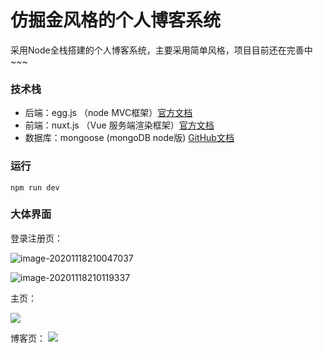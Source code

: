 # 仿掘金风格的个人博客系统

采用Node全栈搭建的个人博客系统，主要采用简单风格，项目目前还在完善中~~~

### 技术栈

- 后端：egg.js （node MVC框架）[官方文档](https://eggjs.org/zh-cn/)
- 前端：nuxt.js （Vue 服务端渲染框架）[官方文档](https://zh.nuxtjs.org/guide/)
- 数据库：mongoose (mongoDB node版) [GitHub文档](https://github.com/eggjs/egg-mongoose)
### 运行

```
npm run dev
```

### 大体界面

登录注册页：

![image-20201118210047037](C:\Users\DELL\AppData\Roaming\Typora\typora-user-images\image-20201118210047037.png)

![image-20201118210119337](C:\Users\DELL\AppData\Roaming\Typora\typora-user-images\image-20201118210119337.png)

主页：

![](https://github.com/Hjw52/juejin-s-Style-Blog/blob/master/images/image-20200924222706743.png?raw=true)

博客页：
![](https://github.com/Hjw52/juejin-s-Style-Blog/blob/master/images/image-20200924222828529.png)

